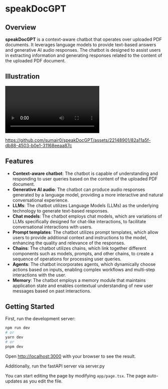 # speakDocGPT

## Overview
**speakDocGPT** is a context-aware chatbot that operates over uploaded PDF documents. It leverages language models to provide text-based answers and generative AI audio responses. The chatbot is designed to assist users in extracting information and generating responses related to the content of the uploaded PDF document.

## Illustration

![Video Title](https://github.com/sumair0/speakDocGPT/blob/main/etc/speakDocGPT_illustration.mp4)


https://github.com/sumair0/speakDocGPT/assets/22148901/82a11a5f-db88-4503-b0e1-31168eeaa87c



## Features
- **Context-aware chatbot**: The chatbot is capable of understanding and responding to user queries based on the content of the uploaded PDF document.
- **Generative AI audio**: The chatbot can produce audio responses generated by a language model, providing a more interactive and natural conversational experience.
- **LLMs**: The chatbot utilizes Language Models (LLMs) as the underlying technology to generate text-based responses.
- **Chat models**: The chatbot employs chat models, which are variations of LLMs specifically designed for chat-like interactions, to facilitate conversational interactions with users.
- **Prompt templates**: The chatbot utilizes prompt templates, which allow users to provide additional context and instructions to the model, enhancing the quality and relevance of the responses.
- **Chains**: The chatbot utilizes chains, which link together different components such as models, prompts, and other chains, to create a sequence of operations for processing user queries.
- **Agents**: The chatbot incorporates agents, which dynamically choose actions based on inputs, enabling complex workflows and multi-step interactions with the user.
- **Memory**: The chatbot employs a memory module that maintains application state and enables contextual understanding of new user messages based on past interactions.


## Getting Started

First, run the development server:

```bash
npm run dev
# or
yarn dev
# or
pnpm dev
```

Open [http://localhost:3000](http://localhost:3000) with your browser to see the result.

Additionally, run the fastAPI server via server.py

You can start editing the page by modifying `app/page.tsx`. The page auto-updates as you edit the file.

